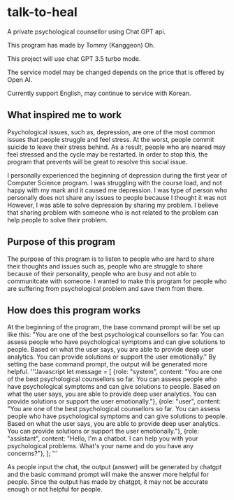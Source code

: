 # talk-to-heal
A private psychological counsellor using Chat GPT api.

This program has made by Tommy (Kanggeon) Oh.

This project will use chat GPT 3.5 turbo mode.

The service model may be changed depends on the price that is offered by Open AI.

Currently support English, may continue to service with Korean.

What inspired me to work
------------------------
Psychological issues, such as, depression, are one of the most common issues that people struggle and feel stress. 
At the worst, people commit suicide to leave their stress behind.
As a result, people who are neared may feel stressed and the cycle may be restarted. 
In order to stop this, the program that prevents will be great to resolve this social issue.

I personally experienced the beginning of depression during the first year of Computer Science program. 
I was struggling with the course load, and not happy with my mark and it caused me depression.
I was type of person who personally does not share any issues to people because I thought it was not
However, I was able to solve depression by sharing my problem.
I believe that sharing problem with someone who is not related to the problem can help people to solve their problem.

Purpose of this program
-----------------------
The purpose of this program is to listen to people who are hard to share their thoughts and issues
such as, people who are struggle to share because of their personality, people who are busy and not able to communitcate with someone.
I wanted to make this program for people who are suffering from psychological problem and save them from there. 

How does this program works
---------------------------
At the beginning of the program, the base command prompt will be set up like this:
"You are one of the best psychological counsellors so far. You can assess people who have psychological symptoms and can give solutions to people. Based on what the user says, you are able to provide deep user analytics. You can provide solutions or support the user emotionally."
By setting the base command prompt, the output will be generated more helpful. 
'''Javascript
let message = [
    {role: "system", content: "You are one of the best psychological counsellors so far. You can assess people who have psychological symptoms and can give solutions to people. Based on what the user says, you are able to provide deep user analytics. You can provide solutions or support the user emotionally."},
    {role: "user", content: "You are one of the best psychological counsellors so far. You can assess people who have psychological symptoms and can give solutions to people. Based on what the user says, you are able to provide deep user analytics. You can provide solutions or support the user emotionally."},
    {role: "assistant", content: "Hello, I'm a chatbot. I can help you with your psychological problems. What's your name and do you have any concerns?"},
  ];
'''

As people input the chat, the output (answer) will be generated by chatgpt and the basic command prompt will make the answer more helpful for people.
Since the output has made by chatgpt, it may not be accurate enough or not helpful for people.